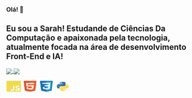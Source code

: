 ### Olá! 👋

<!--**sarahbeirigo/sarahbeirigo** is a ✨ _special_ ✨ repository because its `README.md` (this file) appears on your GitHub profile.-->

## Eu sou a Sarah! Estudande de Ciências Da Computação e apaixonada pela tecnologia, atualmente focada na área de desenvolvimento Front-End e IA!

<a href="https://github.com/anuraghazra/github-readme-stats">
  <img align="center" width="42%" src="https://github-readme-stats.vercel.app/api?username=sarahbeirigo&show_icons=true&theme=midnight-purple&count_private=true" />
</a>
<a href="https://github.com/anuraghazra/github-readme-stats">
  <img align="center" height="169em" src="https://github-readme-stats.vercel.app/api/top-langs/?username=sarahbeirigo&layout=compact" />
</a>

<div style="display: inline_block"><br>
  <img align="center" alt="Rafa-Js" height="30" width="40" src="https://raw.githubusercontent.com/devicons/devicon/master/icons/javascript/javascript-plain.svg">
  <img align="center" alt="Rafa-HTML" height="30" width="40" src="https://raw.githubusercontent.com/devicons/devicon/master/icons/html5/html5-original.svg">
  <img align="center" alt="Rafa-CSS" height="30" width="40" src="https://raw.githubusercontent.com/devicons/devicon/master/icons/css3/css3-original.svg">
  <img align="center" alt="Rafa-Python" height="30" width="40" src="https://raw.githubusercontent.com/devicons/devicon/master/icons/python/python-original.svg">
</div>

